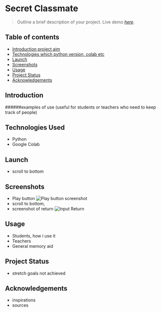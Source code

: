 # Secret Classmate
> Outline a brief description of your project.
> Live demo [_here_](C_Salt_A2_Secret_Classmate.ipynb). <!-- If you have the project hosted somewhere, include the link here. -->


## Table of contents
* [Introduction project aim](#Introduction)
* [Technologies which python version, colab etc](#Technologies)
* [Launch](#Launch)
* [Screenshots](#Screenshots)
* [Usage](#Usage)
* [Project Status](#Project-Status)
* [Acknowledgements](#Acknowledgements)

## Introduction 
######examples of use (useful for students or teachers who need to keep track of people)
## Technologies Used
- Python
- Google Colab

## Launch
- scroll to bottom

## Screenshots
- Play button
![Play button screenshot]([runbutton.png](https://github.com/csalt00/A3-repository/blob/2e1486c4fb0dc0a97f354053aff45eebf46e6d0f/Run%20button.png))
- scroll to bottom,
- screenshot of return
![Input Return](Inputanser.png)

## Usage
- Students, how i use it
- Teachers
- General memory aid

## Project Status
- stretch goals not achieved

## Acknowledgements
- inspirations
- sources

  

